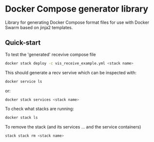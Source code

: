 # Docker Compose generator library

Library for generating Docker Compose format files for use with Docker Swarm
based on jinja2 templates.

## Quick-start

To test the 'generated' recevive compose file

```bash
docker stack deploy -c vis_receive_example.yml <stack name>
```

This should generate a recv servive which can be inspected with:

```bash
docker service ls
```

or:

```bash
docker stack services <stack name>
```

To check what stacks are running:

```bash
docker stack ls
```

To remove the stack (and its services ... and the service containers)

```bash
stack stack rm <stack name>
```
